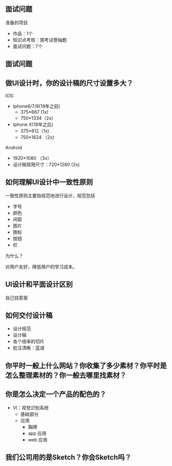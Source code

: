 ## 面试问题

准备的项目

- 作品：1个
- 知识点考核：周考试卷抽题
- 面试问题：7个

## 面试问题

## 做UI设计时，你的设计稿的尺寸设置多大？

IOS: 

- Iphone6/7/8(19年之前)
  - 375*667 (1x)
  - 750*1334（2x)
- Iphone X(19年之后)
  - 375*812（1x)
  - 750*1624 （2x)

Android

- 1920*1080 （3x）
- 设计稿常用尺寸：720*1280 (2x)  

## 如何理解UI设计中一致性原则

一致性原则主要指规范地进行设计，规范包括

- 字号
- 颜色
- 间距
- 图片
- 图标
- 按钮
- 栏

为什么？

对用户友好，降低用户的学习成本。

## UI设计和平面设计区别

自己找答案

## 如何交付设计稿

- 设计规范
- 设计稿
- 各个倍率的切片
- 批注清晰：蓝湖

## **你平时一般上什么网站？你收集了多少素材？你平时是怎么整理素材的？你一般去哪里找素材？**



## **你是怎么决定一个产品的配色的？**

- VI：视觉识别系统
  - 基础部分
  - 应用
    - 胸牌
    - app 应用
    - web 应用

## 我们公司用的是Sketch？你会Sketch吗？

